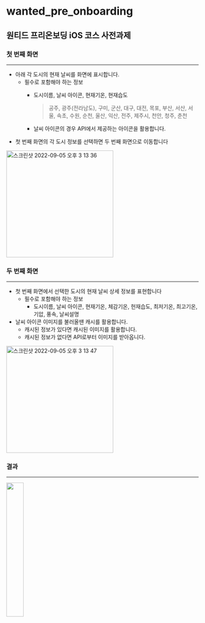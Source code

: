 # wanted_pre_onboarding
## 원티드 프리온보딩 iOS 코스 사전과제

### 첫 번째 화면

---

- 아래 각 도시의 현재 날씨를 화면에 표시합니다.
    - 필수로 포함해야 하는 정보
        - 도시이름, 날씨 아이콘, 현재기온, 현재습도
            
            > 공주, 광주(전라남도), 구미, 군산, 대구, 대전, 목포, 부산, 서산, 서울, 속초, 수원, 순천, 울산, 익산, 전주, 제주시, 천안, 청주, 춘천
            > 
        - 날씨 아이콘의 경우 API에서 제공하는 아이콘을 활용합니다.
- 첫 번째 화면의 각 도시 정보를 선택하면 두 번째 화면으로 이동합니다


<img width="280" alt="스크린샷 2022-09-05 오후 3 13 36" src="https://user-images.githubusercontent.com/98341623/188372508-a6a1718e-74f4-499f-9cef-87c15c221e36.png">



### 두 번째 화면

---

- 첫 번째 화면에서 선택한 도시의 현재 날씨 상세 정보를 표현합니다
    - 필수로 포함해야 하는 정보
        - 도시이름, 날씨 아이콘, 현재기온, 체감기온, 헌재습도, 최저기온, 최고기온, 기압, 풍속, 날씨설명
- 날씨 아이콘 이미지를 불러올땐 캐시를 활용합니다.
    - 캐시된 정보가 있다면 캐시된 이미지를 활용합니다.
    - 캐시된 정보가 없다면 API로부터 이미지를 받아옵니다.


<img width="280" alt="스크린샷 2022-09-05 오후 3 13 47" src="https://user-images.githubusercontent.com/98341623/188372504-40b1c318-10dd-45ed-acf6-76b059bc12c6.png">



### 결과
---


<img width="30%" src="https://user-images.githubusercontent.com/98341623/188383601-67cd415b-1791-4b57-827e-79d24b32ccc6.gif"/>
